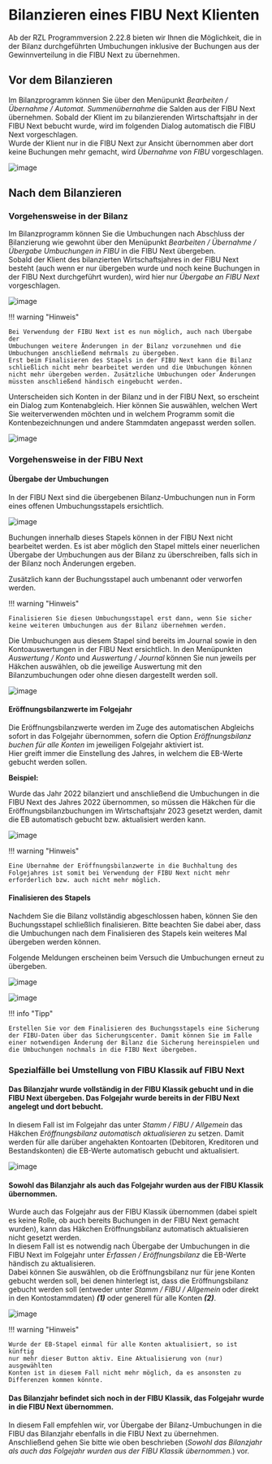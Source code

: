
# Bilanzieren eines FIBU Next Klienten


Ab der RZL Programmversion 2.22.8 bieten wir Ihnen die Möglichkeit, die
in der Bilanz durchgeführten Umbuchungen inklusive der Buchungen aus der
Gewinnverteilung in die FIBU Next zu übernehmen.

## Vor dem Bilanzieren

Im Bilanzprogramm können Sie über den Menüpunkt *Bearbeiten / Übernahme
/ Automat. Summenübernahme* die Salden aus der FIBU Next übernehmen.
Sobald der Klient im zu bilanzierenden Wirtschaftsjahr in der FIBU Next
bebucht wurde, wird im folgenden Dialog automatisch die FIBU Next
vorgeschlagen.  
Wurde der Klient nur in die FIBU Next zur Ansicht übernommen aber dort
keine Buchungen mehr gemacht, wird *Übernahme von FIBU* vorgeschlagen.

![image](img/image11.png)

## Nach dem Bilanzieren

### Vorgehensweise in der Bilanz

Im Bilanzprogramm können Sie die Umbuchungen nach Abschluss der
Bilanzierung wie gewohnt über den Menüpunkt *Bearbeiten / Übernahme /
Übergabe Umbuchungen in FIBU* in die FIBU Next übergeben.  
Sobald der Klient des bilanzierten Wirtschaftsjahres in der FIBU Next
besteht (auch wenn er nur übergeben wurde und noch keine Buchungen in
der FIBU Next durchgeführt wurden), wird hier nur *Übergabe an FIBU
Next* vorgeschlagen.

![image](img/image12.png)

!!! warning "Hinweis"

    Bei Verwendung der FIBU Next ist es nun möglich, auch nach Übergabe der
    Umbuchungen weitere Änderungen in der Bilanz vorzunehmen und die
    Umbuchungen anschließend mehrmals zu übergeben.  
    Erst beim Finalisieren des Stapels in der FIBU Next kann die Bilanz
    schließlich nicht mehr bearbeitet werden und die Umbuchungen können
    nicht mehr übergeben werden. Zusätzliche Umbuchungen oder Änderungen
    müssten anschließend händisch eingebucht werden.

Unterscheiden sich Konten in der Bilanz und in der FIBU Next, so
erscheint ein Dialog zum Kontenabgleich. Hier können Sie auswählen,
welchen Wert Sie weiterverwenden möchten und in welchem Programm somit
die Kontenbezeichnungen und andere Stammdaten angepasst werden sollen.

![image](img/image13.png)

### Vorgehensweise in der FIBU Next

#### Übergabe der Umbuchungen

In der FIBU Next sind die übergebenen Bilanz-Umbuchungen nun in Form
eines offenen Umbuchungsstapels ersichtlich.

![image](img/image14.png)

Buchungen innerhalb dieses Stapels können in der FIBU Next nicht
bearbeitet werden. Es ist aber möglich den Stapel mittels einer
neuerlichen Übergabe der Umbuchungen aus der Bilanz zu überschreiben,
falls sich in der Bilanz noch Änderungen ergeben.

Zusätzlich kann der Buchungsstapel auch umbenannt oder verworfen werden.

!!! warning "Hinweis"

    Finalisieren Sie diesen Umbuchungsstapel erst dann, wenn Sie sicher
    keine weiteren Umbuchungen aus der Bilanz übernehmen werden.

Die Umbuchungen aus diesem Stapel sind bereits im Journal sowie in den
Kontoauswertungen in der FIBU Next ersichtlich. In den Menüpunkten
*Auswertung / Konto* und *Auswertung / Journal* können Sie nun jeweils
per Häkchen auswählen, ob die jeweilige Auswertung mit den
Bilanzumbuchungen oder ohne diesen dargestellt werden soll.

![image](img/image15.png)

#### Eröffnungsbilanzwerte im Folgejahr

Die Eröffnungsbilanzwerte werden im Zuge des automatischen Abgleichs
sofort in das Folgejahr übernommen, sofern die Option *Eröffnungsbilanz
buchen für alle Konten* im jeweiligen Folgejahr aktiviert ist.  
Hier greift immer die Einstellung des Jahres, in welchem die EB-Werte
gebucht werden sollen.

**Beispiel:**

Wurde das Jahr 2022 bilanziert und anschließend die Umbuchungen in die
FIBU Next des Jahres 2022 übernommen, so müssen die Häkchen für die
Eröffnungsbilanzbuchungen im Wirtschaftsjahr 2023 gesetzt werden, damit
die EB automatisch gebucht bzw. aktualisiert werden kann.

![image](img/image16.png)

!!! warning "Hinweis"

    Eine Übernahme der Eröffnungsbilanzwerte in die Buchhaltung des
    Folgejahres ist somit bei Verwendung der FIBU Next nicht mehr
    erforderlich bzw. auch nicht mehr möglich.

#### Finalisieren des Stapels

Nachdem Sie die Bilanz vollständig abgeschlossen haben, können Sie den
Buchungsstapel schließlich finalisieren. Bitte beachten Sie dabei aber,
dass die Umbuchungen nach dem Finalisieren des Stapels kein weiteres Mal
übergeben werden können.

Folgende Meldungen erscheinen beim Versuch die Umbuchungen erneut zu
übergeben.

![image](img/image19.png)

![image](img/image20.png)

!!! info "Tipp"

    Erstellen Sie vor dem Finalisieren des Buchungsstapels eine Sicherung
    der FIBU-Daten über das Sicherungscenter. Damit können Sie im Falle
    einer notwendigen Änderung der Bilanz die Sicherung hereinspielen und
    die Umbuchungen nochmals in die FIBU Next übergeben.

### Spezialfälle bei Umstellung von FIBU Klassik auf FIBU Next

#### Das Bilanzjahr wurde vollständig in der FIBU Klassik gebucht und in die FIBU Next übergeben. Das Folgejahr wurde bereits in der FIBU Next angelegt und dort bebucht.

In diesem Fall ist im Folgejahr das unter *Stamm / FIBU / Allgemein* das
Häkchen *Eröffnungsbilanz automatisch aktualisieren* zu setzen. Damit
werden für alle darüber angehakten Kontoarten (Debitoren, Kreditoren und
Bestandskonten) die EB-Werte automatisch gebucht und aktualisiert.

![image](img/image17.png)

#### Sowohl das Bilanzjahr als auch das Folgejahr wurden aus der FIBU Klassik übernommen. 

Wurde auch das Folgejahr aus der FIBU Klassik übernommen (dabei spielt
es keine Rolle, ob auch bereits Buchungen in der FIBU Next gemacht
wurden), kann das Häkchen Eröffnungsbilanz automatisch aktualisieren
nicht gesetzt werden.  
In diesem Fall ist es notwendig nach Übergabe der Umbuchungen in die
FIBU Next im Folgejahr unter *Erfassen / Eröffnungsbilanz* die EB-Werte
händisch zu aktualisieren.  
Dabei können Sie auswählen, ob die Eröffnungsbilanz nur für jene Konten
gebucht werden soll, bei denen hinterlegt ist, dass die Eröffnungsbilanz
gebucht werden soll (entweder unter *Stamm / FIBU / Allgemein* oder
direkt in den Kontostammdaten) ***(1)*** oder generell für alle Konten
***(2)***.

![image](img/image18.png)

!!! warning "Hinweis"

    Wurde der EB-Stapel einmal für alle Konten aktualisiert, so ist künftig
    nur mehr dieser Button aktiv. Eine Aktualisierung von (nur) ausgewählten
    Konten ist in diesem Fall nicht mehr möglich, da es ansonsten zu
    Differenzen kommen könnte.

#### Das Bilanzjahr befindet sich noch in der FIBU Klassik, das Folgejahr wurde in die FIBU Next übernommen.

In diesem Fall empfehlen wir, vor Übergabe der Bilanz-Umbuchungen in die
FIBU das Bilanzjahr ebenfalls in die FIBU Next zu übernehmen.  
Anschließend gehen Sie bitte wie oben beschrieben (*Sowohl das
Bilanzjahr als auch das Folgejahr wurden aus der FIBU Klassik
übernommen.*) vor.


